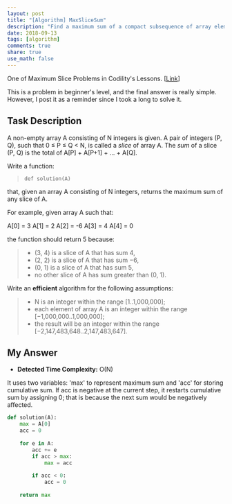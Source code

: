 ```yaml
---
layout: post
title: "[Algorithm] MaxSliceSum"
description: "Find a maximum sum of a compact subsequence of array elements."
date: 2018-09-13
tags: [algorithm]
comments: true
share: true
use_math: false
---
```


One of Maximum Slice Problems in Codility's Lessons. [[Link](https://app.codility.com/programmers/lessons/9-maximum_slice_problem/max_slice_sum/)]



This is a problem in beginner's level, and the final answer is really simple. However, I post it as a reminder since I took a long to solve it. 



## Task Description

A non-empty array A consisting of N integers is given. A pair of integers (P, Q), such that 0 ≤ P ≤ Q < N, is called a *slice* of array A. The *sum* of a slice (P, Q) is the total of A[P] + A[P+1] + ... + A[Q].

Write a function:

> ```
> def solution(A)
> ```

that, given an array A consisting of N integers, returns the maximum sum of any slice of A.

For example, given array A such that:

A[0] = 3  A[1] = 2  A[2] = -6 A[3] = 4  A[4] = 0



the function should return 5 because:

> - (3, 4) is a slice of A that has sum 4,
> - (2, 2) is a slice of A that has sum −6,
> - (0, 1) is a slice of A that has sum 5,
> - no other slice of A has sum greater than (0, 1).

Write an **efficient** algorithm for the following assumptions:

> - N is an integer within the range [1..1,000,000];
> - each element of array A is an integer within the range [−1,000,000..1,000,000];
> - the result will be an integer within the range [−2,147,483,648..2,147,483,647].



## My Answer

* **Detected Time Complexity:** O(N)

It uses two variables: 'max' to represent maximum sum and 'acc' for storing cumulative sum. If acc is  negative at the current step, it restarts cumulative sum by assigning 0; that is because the next sum would be negatively affected.

```python
def solution(A):
    max = A[0]
    acc = 0
    
    for e in A:
        acc += e
        if acc > max:
            max = acc
            
        if acc < 0:
            acc = 0
                
    return max
```

